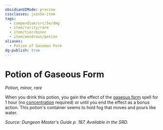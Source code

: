 ```yaml
---
obsidianUIMode: preview
cssclasses: json5e-item
tags:
  - compendium/src/5e/dmg
  - item/rarity/rare
  - item/tier/minor
  - item/wondrous/potion
aliases:
  - Potion of Gaseous Form
dg-publish: true
---
```

# Potion of Gaseous Form
*Potion, minor, rare*  


When you drink this potion, you gain the effect of the [gaseous form](/Admin/CLI/spells/gaseous-form.md) spell for 1 hour (no [concentration](/3-Mechanics/CLI/rules/conditions.md#concentration) required) or until you end the effect as a bonus action. This potion's container seems to hold fog that moves and pours like water.

*Source: Dungeon Master's Guide p. 187. Available in the SRD.*